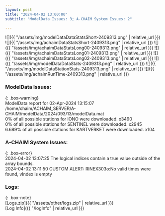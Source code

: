 ```yaml
---
layout: post
title: "2024-04-02 13:00:00"
subtitle: "ModelData Issues: 3; A-CHAIM System Issues: 2"

---
```


![]({{ "/assets/img/modelDataDataStatsShort-2409313.png" | relative_url }})
![]({{ "/assets/img/achaimDataStatsShort-2409313.png" | relative_url }})
![]({{ "/assets/img/achaimDataStatsLong00-2409313.png" | relative_url }})
![]({{ "/assets/img/achaimDataStatsLong01-2409313.png" | relative_url }})
![]({{ "/assets/img/achaimDataStatsLong02-2409313.png" | relative_url }})
![]({{ "/assets/img/modelDataDataStats-2409313.png" | relative_url }})
![]({{ "/assets/img/modelDataStationStats-2409313.png" | relative_url }})
![]({{ "/assets/img/achaimRunTime-2409313.png" | relative_url }})


### ModelData Issues:  
  
{: .box-warning}  
 ModelData report for 02-Apr-2024 13:15:07   
 /home/chaim/ACHAIM_SERVER/A-CHAIM/modelData/2024/093/13/modelData.mat   
 0% of all possible stations for IONO were downloaded. x3490   
 0% of all possible stations for SENTINEL were downloaded. x2945   
 6.689% of all possible stations for KARTVERKET were downloaded. x104   
  
### A-CHAIM System Issues:  
  
{: .box-error}  
2024-04-02 13:07:25 The logical indices contain a true value outside of the array bounds.  
2024-04-02 13:11:50 CUSTOM ALERT: RINEX303o:No valid times were found, vIndex is empty  

### Logs:  
  
{: .box-note}  
[Logs.zip]({{ "/assets/other/logs.zip" | relative_url }})  
[Log Info]({{ "/logInfo" | relative_url }})  
